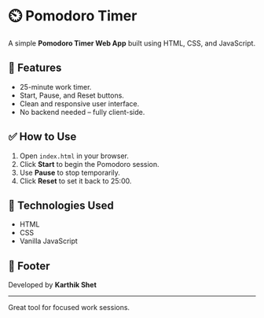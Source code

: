 # ⏲️ Pomodoro Timer

A simple **Pomodoro Timer Web App** built using HTML, CSS, and JavaScript.

## 🚀 Features
- 25-minute work timer.
- Start, Pause, and Reset buttons.
- Clean and responsive user interface.
- No backend needed – fully client-side.

## ✅ How to Use
1. Open `index.html` in your browser.
2. Click **Start** to begin the Pomodoro session.
3. Use **Pause** to stop temporarily.
4. Click **Reset** to set it back to 25:00.

## 📂 Technologies Used
- HTML
- CSS
- Vanilla JavaScript

## 💼 Footer
Developed by **Karthik Shet**

---

Great tool for focused work sessions.
